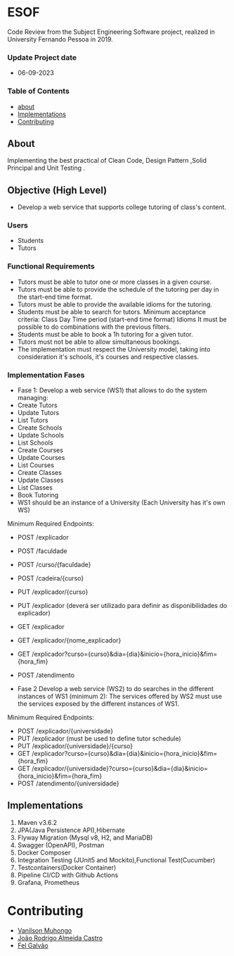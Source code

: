 # ESOF
Code Review from the Subject Engineering Software project, realized in University Fernando Pessoa in 2019.

### Update Project date
-   06-09-2023

### Table of Contents
- [about](#about)
- [Implementations](#implementations)
- [Contributing](#contributing)

## About
Implementing the best practical of Clean Code, Design Pattern ,Solid Principal and Unit Testing .

## Objective (High Level)
- Develop a web service that supports college tutoring of class's content.

### Users
- Students
- Tutors

### Functional Requirements
- Tutors must be able to tutor one or more classes in a given course.
- Tutors must be able to provide the schedule of the tutoring per day in the start-end time format.
- Tutors must be able to provide the available idioms for the tutoring.
- Students must be able to search for tutors.
Minimum acceptance criteria:
	Class
	Day
	Time period (start-end time format)
	Idioms
	It must be possible to do combinations with the previous filters.
- Students must be able to book a 1h tutoring for a given tutor.
- Tutors must not be able to allow simultaneous bookings.
- The implementation must respect the University model, taking into consideration it's schools, it's courses and respective classes.

### Implementation Fases
- Fase 1:
Develop a web service (WS1) that allows to do the system managing:
- Create Tutors
- Update Tutors
- List Tutors
- Create Schools
- Update Schools
- List Schools
- Create Courses
- Update Courses
- List Courses
- Create Classes
- Update Classes
- List Classes
- Book Tutoring
- WS1 should be an instance of a University (Each University has it's own WS)

Minimum Required Endpoints:
- POST /explicador
- POST /faculdade
- POST /curso/{faculdade}
- POST /cadeira/{curso}
- PUT /explicador/{curso}
- PUT /explicador (deverá ser utilizado para definir as disponibilidades do explicador)
- GET /explicador
- GET /explicador/{nome_explicador}
- GET /explicador?curso={curso}&dia={dia}&inicio={hora_inicio}&fim={hora_fim}
- POST /atendimento

- Fase 2
Develop a web service (WS2) to do searches in the different instances of WS1 (minimum 2):
The services offered by WS2 must use the services exposed by the different instances of WS1.

Minimum Required Endpoints:
- POST /explicador/{universidade}
- PUT /explicador (must be used to define tutor schedule)
- PUT /explicador/{universidade}/{curso}
- GET /explicador?curso={curso}&dia={dia}&inicio={hora_inicio}&fim={hora_fim}
- GET /explicador/{universidade}?curso={curso}&dia={dia}&inicio={hora_inicio}&fim={hora_fim}
- POST /atendimento/{universidade}

## Implementations
1. Maven v3.6.2
2. JPA(Java Persistence API),Hibernate
3. Flyway Migration (Mysql v8, H2, and MariaDB)
4. Swagger (OpenAPI), Postman
5. Docker Composer
6. Integration Testing (JUnit5 and Mockito),Functional Test(Cucumber)
7. Testcontainers(Docker Container)
8. Pipeline CI/CD with Github Actions
9. Grafana, Prometheus

# Contributing
- [Vanilson Muhongo](https://www.github.com/edsonwade)
- [João Rodrigo Almeida Castro](https://github.com/31186)
- [Fel Galvão](https://github.com/FelGalvao)
